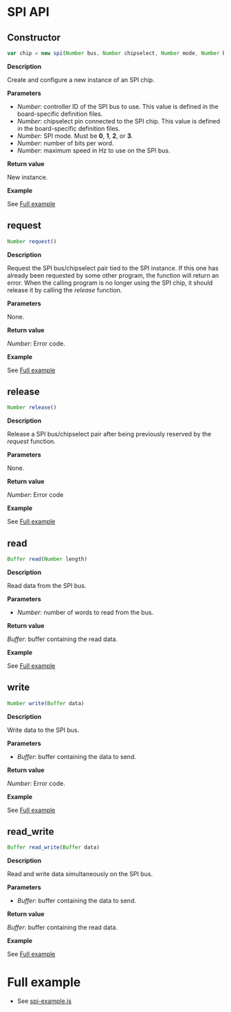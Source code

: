 # SPI API

## Constructor

```javascript
var chip = new spi(Number bus, Number chipselect, Number mode, Number bpw, Number speed);
```

**Description**

Create and configure a new instance of an SPI chip.

**Parameters**

 - *Number*: controller ID of the SPI bus to use. This value is defined in the board-specific definition files.
 - *Number*: chipselect pin connected to the SPI chip. This value is defined in the board-specific definition files.
 - *Number*: SPI mode. Must be **0**, **1**, **2**, or **3**.
 - *Number*: number of bits per word.
 - *Number*: maximum speed in Hz to use on the SPI bus.

**Return value**

New instance.

**Example**

See [Full example](#full-example)

## request

```javascript
Number request()
```

**Description**

Request the SPI bus/chipselect pair tied to the SPI instance. If this one has
already been requested by some other program, the function will return
an error. When the calling program is no longer using the SPI chip, it should
release it by calling the *release* function.

**Parameters**

None.

**Return value**

*Number*: Error code.

**Example**

See [Full example](#full-example)

## release

```javascript
Number release()
```

**Description**

Release a SPI bus/chipselect pair after being previously reserved by the *request* function.

**Parameters**

None.

**Return value**

*Number*: Error code

**Example**

See [Full example](#full-example)

## read

```javascript
Buffer read(Number length)
```

**Description**

Read data from the SPI bus.

**Parameters**

 - *Number*: number of words to read from the bus.

**Return value**

*Buffer*: buffer containing the read data.

**Example**

See [Full example](#full-example)

## write

```javascript
Number write(Buffer data)
```

**Description**

Write data to the SPI bus.

**Parameters**

 - *Buffer*: buffer containing the data to send.

**Return value**

*Number*: Error code.

**Example**

See [Full example](#full-example)

## read_write

```javascript
Buffer read_write(Buffer data)
```

**Description**

Read and write data simultaneously on the SPI bus.

**Parameters**

 - *Buffer*: buffer containing the data to send.

**Return value**

*Buffer*: buffer containing the read data.

**Example**

See [Full example](#full-example)

# Full example

   * See [spi-example.js](/examples/spi-example.js)
